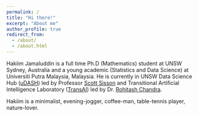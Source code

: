 ```yaml
---
permalink: /
title: "Hi there!"
excerpt: "About me"
author_profile: true
redirect_from: 
  - /about/
  - /about.html
---
```


Hakiim Jamaluddin is a full time Ph.D (Mathematics) student at UNSW Sydney, Australia and a young academic (Statistics and Data Science) at Universiti Putra Malaysia, Malaysia. He is currently in UNSW Data Science Hub ([uDASH](https://www.science.unsw.edu.au/engagement/data-science-hub)) led by Professor [Scott Sisson](https://web.maths.unsw.edu.au/~scott/Welcome.html) and Transitional Artificial Intelligence Laboratory ([TransAI](https://trans-ai.github.io)) led by Dr. [Rohitash Chandra](https://rohitash-chandra.github.io).

Hakiim is a minimalist, evening-jogger, coffee-man, table-tennis player, nature-lover.
